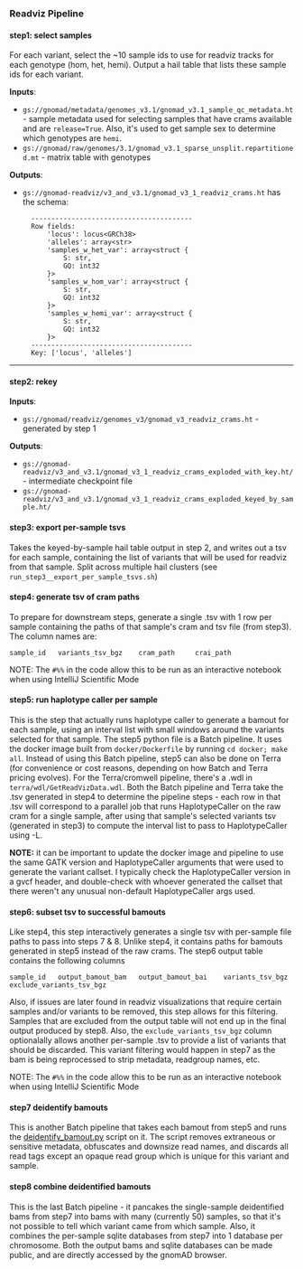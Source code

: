 ###  Readviz Pipeline

#### step1: select samples
For each variant, select the ~10 sample ids to use for readviz tracks for each genotype (hom, het, hemi).
Output a hail table that lists these sample ids for each variant.  
  
**Inputs**:  
- `gs://gnomad/metadata/genomes_v3.1/gnomad_v3.1_sample_qc_metadata.ht` - sample metadata used for selecting samples that have crams available and are `release=True`. Also, it's used to get sample sex to determine which genotypes are `hemi`.
- `gs://gnomad/raw/genomes/3.1/gnomad_v3.1_sparse_unsplit.repartitioned.mt` - matrix table with genotypes

**Outputs**:
- `gs://gnomad-readviz/v3_and_v3.1/gnomad_v3_1_readviz_crams.ht` has the schema:
  ```
    ----------------------------------------
    Row fields:
        'locus': locus<GRCh38>
        'alleles': array<str>
        'samples_w_het_var': array<struct {
            S: str,
            GQ: int32
        }>
        'samples_w_hom_var': array<struct {
            S: str,
            GQ: int32
        }>
        'samples_w_hemi_var': array<struct {
            S: str,
            GQ: int32
        }>
    ----------------------------------------
    Key: ['locus', 'alleles']
    ```

----
#### step2: rekey

**Inputs**:
- `gs://gnomad/readviz/genomes_v3/gnomad_v3_readviz_crams.ht` - generated by step 1  

**Outputs**:
- `gs://gnomad-readviz/v3_and_v3.1/gnomad_v3_1_readviz_crams_exploded_with_key.ht/` - intermediate checkpoint file
- `gs://gnomad-readviz/v3_and_v3.1/gnomad_v3_1_readviz_crams_exploded_keyed_by_sample.ht/` 

#### step3: export per-sample tsvs
Takes the keyed-by-sample hail table output in step 2, and writes out a tsv for each sample, containing the list of 
variants that will be used for readviz from that sample. Split across multiple hail clusters (see `run_step3__export_per_sample_tsvs.sh`)

#### step4: generate tsv of cram paths
To prepare for downstream steps, generate a single .tsv with 1 row per sample containing the paths of that sample's cram and tsv file (from step3).
The column names are:
```
sample_id 	variants_tsv_bgz	cram_path	  crai_path
```

NOTE: The `#%%` in the code allow this to be run as an interactive notebook when using IntelliJ Scientific Mode

#### step5: run haplotype caller per sample
This is the step that actually runs haplotype caller to generate a bamout for each sample, using an interval list with small windows around the variants selected for that sample. The step5 python file is a Batch pipeline. It uses the docker image built from `docker/Dockerfile` by running `cd docker; make all`. 
Instead of using this Batch pipeline, step5 can also be done on Terra (for convenience or cost reasons, depending on how Batch and Terra pricing evolves). For the Terra/cromwell pipeline, there's a .wdl in `terra/wdl/GetReadVizData.wdl`. 
Both the Batch pipeline and Terra take the .tsv generated in step4 to determine the pipeline steps - each row in that .tsv will correspond to a parallel job that runs HaplotypeCaller on the raw cram for a single sample, after using that sample's selected variants tsv (generated in step3) to compute the interval list to pass to HaplotypeCaller using -L.

**NOTE:** it can be important to update the docker image and pipeline to use the same GATK version and HaplotypeCaller arguments that were used to generate the variant callset. I typically check the HaplotypeCaller version in a gvcf header, and double-check with whoever generated the callset that there weren't any unusual non-default HaplotypeCaller args used. 

#### step6: subset tsv to successful bamouts

Like step4, this step interactively generates a single tsv with per-sample file paths to pass into steps 7 & 8. 
Unlike step4, it contains paths for bamouts generated in step5 instead of the raw crams. 
The step6 output table contains the following columns
```
sample_id   output_bamout_bam   output_bamout_bai    variants_tsv_bgz   exclude_variants_tsv_bgz
```

Also, if issues are later found in readviz visualizations that require certain samples and/or variants to be removed, this step allows for this filtering. 
Samples that are excluded from the output table will not end up in the final output produced by step8. Also, the `exclude_variants_tsv_bgz` column
optionalally allows another per-sample .tsv to provide a list of variants that should be discarded. This variant filtering would happen in step7 as the bam
is being reprocessed to strip metadata, readgroup names, etc.

NOTE: The `#%%` in the code allow this to be run as an interactive notebook when using IntelliJ Scientific Mode

#### step7  deidentify bamouts

This is another Batch pipeline that takes each bamout from step5 and runs the [deidentify_bamout.py](https://github.com/broadinstitute/gnomad-readviz/blob/master/deidentify_bamout.py) script on it. The script removes extraneous or sensitive metadata, obfuscates and downsize read names, and discards all read tags except an opaque read group which is unique for this variant and sample. 

#### step8  combine deidentified bamouts
   
This is the last Batch pipeline - it pancakes the single-sample deidentified bams from step7 into bams with many (currently 50) samples, so that it's not possible to tell which variant came from which sample. Also, it combines the per-sample sqlite databases from step7 into 1 database per chromosome. Both the output bams and sqlite databases can be made public, and are directly accessed by the gnomAD browser.


